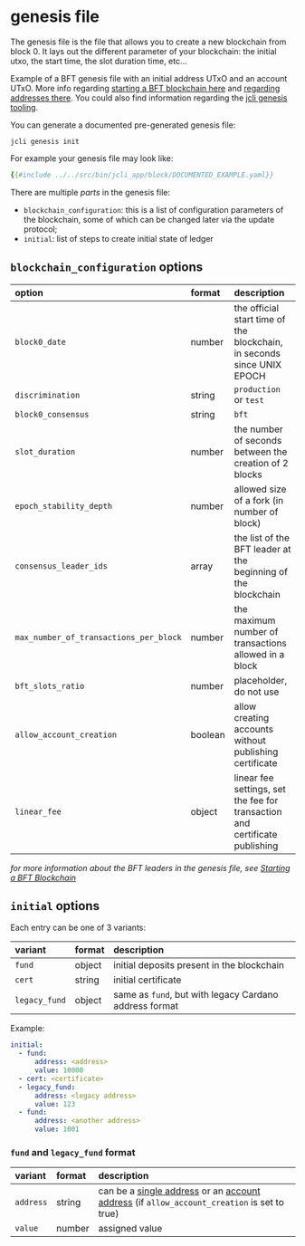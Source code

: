 # genesis file

The genesis file is the file that allows you to create a new blockchain
from block 0. It lays out the different parameter of your blockchain:
the initial utxo, the start time, the slot duration time, etc...

Example of a BFT genesis file with an initial address UTxO and an account UTxO.
More info regarding [starting a BFT blockchain here](./02_starting_bft_blockchain.md)
and [regarding addresses there](../jcli/address.md).
You could also find information regarding the [jcli genesis tooling](../jcli/genesis.md).

You can generate a documented pre-generated genesis file:

```
jcli genesis init
```

For example your genesis file may look like:

```yaml
{{#include ../../src/bin/jcli_app/block/DOCUMENTED_EXAMPLE.yaml}}
```

There are multiple _parts_ in the genesis file:

* `blockchain_configuration`: this is a list of configuration
  parameters of the blockchain, some of which can be changed later
  via the update protocol;
* `initial`: list of steps to create initial state of ledger

## `blockchain_configuration` options

| option | format | description |
|:-------|:-------|:------------|
| `block0_date` | number | the official start time of the blockchain, in seconds since UNIX EPOCH |
| `discrimination` | string | `production` or `test` |
| `block0_consensus` | string | `bft` |
| `slot_duration` | number | the number of seconds between the creation of 2 blocks |
| `epoch_stability_depth` | number | allowed size of a fork (in number of block) |
| `consensus_leader_ids` | array | the list of the BFT leader at the beginning of the blockchain |
| `max_number_of_transactions_per_block` | number | the maximum number of transactions allowed in a block |
| `bft_slots_ratio` | number | placeholder, do not use |
| `allow_account_creation` | boolean | allow creating accounts without publishing certificate |
| `linear_fee` | object | linear fee settings, set the fee for transaction and certificate publishing |

_for more information about the BFT leaders in the genesis file, see
[Starting a BFT Blockchain](./02_starting_bft_blockchain.md)_

## `initial` options

Each entry can be one of 3 variants:

| variant | format | description |
|:-------|:-------|:------------|
| `fund` | object | initial deposits present in the blockchain |
| `cert` | string | initial certificate |
| `legacy_fund` | object| same as `fund`, but with legacy Cardano address format |

Example:

```yaml
initial:
  - fund:
      address: <address>
      value: 10000
  - cert: <certificate>
  - legacy_fund:
      address: <legacy address>
      value: 123
  - fund:
      address: <another address>
      value: 1001
```

### `fund` and `legacy_fund` format

| variant | format | description |
|:-------|:-------|:------------|
| `address` | string | can be a [single address](../jcli/address.md#address-for-utxo) or an [account address](../jcli/address.md#address-for-account) (if `allow_account_creation` is set to true) |
| `value` | number | assigned value |
